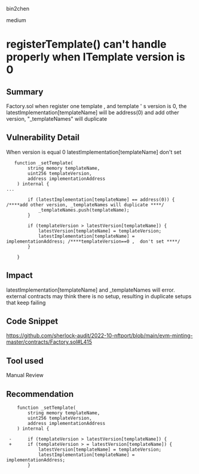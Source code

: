 bin2chen

medium

# registerTemplate() can't handle properly when ITemplate version  is 0

## Summary
Factory.sol
when register one template , and template ' s version is 0, the latestImplementation[templateName] will be address(0)
and add other version, "_templateNames" will duplicate

## Vulnerability Detail
When version is equal 0  latestImplementation[templateName]  don't set
```solidity
   function _setTemplate(
        string memory templateName,
        uint256 templateVersion,
        address implementationAddress
    ) internal {
...

        if (latestImplementation[templateName] == address(0)) { /****add other version, _templateNames will duplicate ****/
            _templateNames.push(templateName);
        }

        if (templateVersion > latestVersion[templateName]) {
            latestVersion[templateName] = templateVersion;
            latestImplementation[templateName] = implementationAddress; /****templateVersion==0 ,  don't set ****/
        }

    }
```


## Impact
latestImplementation[templateName] and _templateNames will error.
external contracts may think there is no setup, resulting in duplicate setups that keep failing

## Code Snippet

https://github.com/sherlock-audit/2022-10-nftport/blob/main/evm-minting-master/contracts/Factory.sol#L415

## Tool used

Manual Review

## Recommendation
``` solidity
    function _setTemplate(
        string memory templateName,
        uint256 templateVersion,
        address implementationAddress
    ) internal {

 -      if (templateVersion > latestVersion[templateName]) {
 +      if (templateVersion > = latestVersion[templateName]) {
            latestVersion[templateName] = templateVersion;
            latestImplementation[templateName] = implementationAddress; 
        }


```